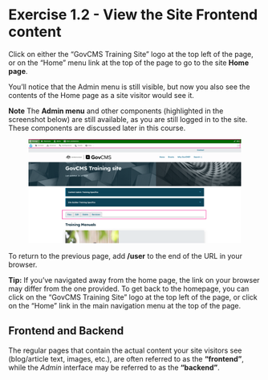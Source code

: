 # Exercise 1.2 - View the Site Frontend content

Click on either the “GovCMS Training Site” logo at the top left of the page, or on the “Home” menu link at the top of the page to go to the site **Home page**.

You’ll notice that the Admin menu is still visible, but now you also see the contents of the Home page as a site visitor would see it.

**Note** The **Admin menu** and other components (highlighted in the screenshot below) are still available, as you are still logged in to the site. These components are discussed later in this course.

<figure><img src="../.gitbook/assets/image (1).png" alt=""><figcaption></figcaption></figure>

To return to the previous page, add **/user** to the end of the URL in your browser.

**Tip:** If you’ve navigated away from the home page, the link on your browser may differ from the one provided. To get back to the homepage, you can click on the “GovCMS Training Site” logo at the top left of the page, or click on the “Home” link in the main navigation menu at the top of the page.

## Frontend and Backend

The regular pages that contain the actual content your site visitors see (blog/article text, images, etc.), are often referred to as the **“frontend”**, while the _Admin_ interface may be referred to as the **“backend”**.
